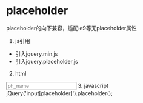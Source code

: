 # placeholder
placeholder的向下兼容，适配ie9等无placeholder属性  
1. js引用  
  - 引入jquery.min.js  
  - 引入jquery.placeholder.js  
2. html  
  <input class="my_class"  name="filename" placeholder="ph_name" />  
3. javascript  
  jQuery('input[placeholder]').placeholder();
